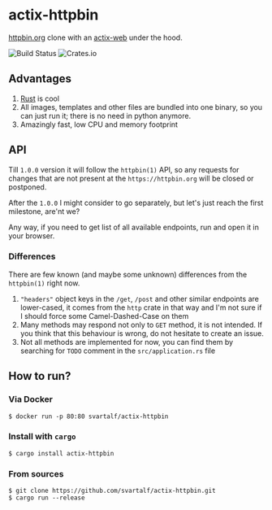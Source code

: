 # actix-httpbin

[httpbin.org](https://httpbin.org) clone with an [actix-web](https://actix.rs) under the hood.

![Build Status](https://travis-ci.org/svartalf/actix-httpbin.svg?branch=master)
![Crates.io](https://img.shields.io/crates/v/actix-httpbin.svg)

## Advantages

 1. [Rust](https://rust-lang.org) is cool
 2. All images, templates and other files are bundled into one binary, so you can just run it;
 there is no need in python anymore.
 3. Amazingly fast, low CPU and memory footprint

## API

Till `1.0.0` version it will follow the `httpbin(1)` API,
so any requests for changes that are not present at the `https://httpbin.org`
will be closed or postponed.

After the `1.0.0` I might consider to go separately, but let's just reach the first milestone, are'nt we?

Any way, if you need to get list of all available endpoints,
run and open it in your browser.

### Differences

There are few known (and maybe some unknown) differences from the `httpbin(1)` right now.

 1. `"headers"` object keys in the `/get`, `/post` and other similar endpoints are lower-cased,
 it comes from the `http` crate in that way and I'm not sure if I should force some Camel-Dashed-Case on them
 2. Many methods may respond not only to `GET` method, it is not intended.
 If you think that this behaviour is wrong, do not hesitate to create an issue.
 3. Not all methods are implemented for now,
 you can find them by searching for `TODO` comment in the `src/application.rs` file

## How to run?

### Via Docker

    $ docker run -p 80:80 svartalf/actix-httpbin

### Install with `cargo`

    $ cargo install actix-httpbin

### From sources

    $ git clone https://github.com/svartalf/actix-httpbin.git
    $ cargo run --release
